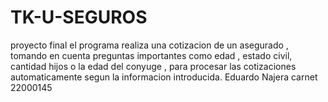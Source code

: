 # TK-U-SEGUROS
proyecto final 
el  programa realiza una cotizacion de un asegurado , tomando en cuenta preguntas importantes como
edad , estado civil, cantidad hijos o la edad del conyuge , para procesar las cotizaciones automaticamente 
segun la informacion introducida.
Eduardo Najera  carnet 22000145 

